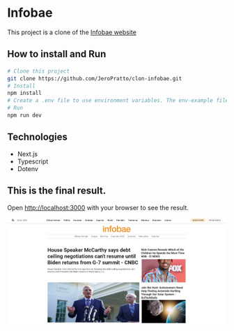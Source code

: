 # Infobae

This project is a clone of the [Infobae website](https://www.infobae.com/)

## How to install and Run

```bash
# Clone this project
git clone https://github.com/JeroPratto/clon-infobae.git
# Install
npm install
# Create a .env file to use environment variables. The env-example file provides instructions on how to configure it.
# Run
npm run dev
```

## Technologies

- Next.js
- Typescript
- Dotenv

## This is the final result.

Open [http://localhost:3000](http://localhost:3000) with your browser to see the result.

![image of this project](/readmeImage/infobae.jpg 'Infobae')
